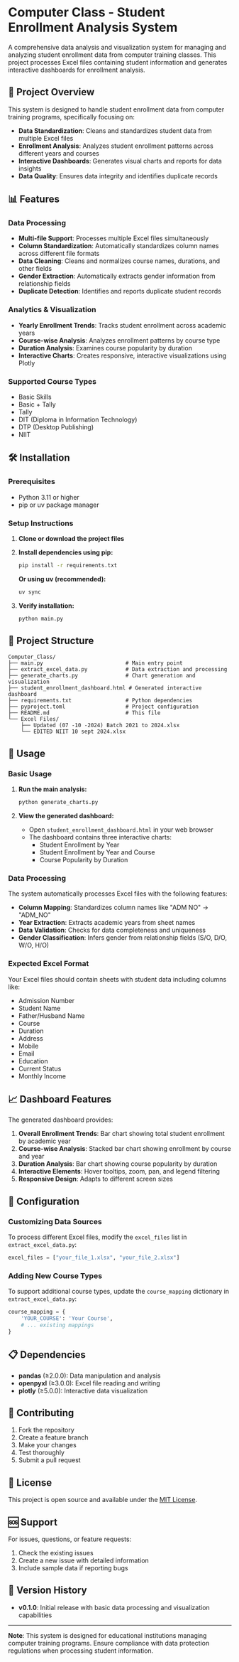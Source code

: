 # Computer Class - Student Enrollment Analysis System

A comprehensive data analysis and visualization system for managing and analyzing student enrollment data from computer training classes. This project processes Excel files containing student information and generates interactive dashboards for enrollment analysis.

## 🎯 Project Overview

This system is designed to handle student enrollment data from computer training programs, specifically focusing on:
- **Data Standardization**: Cleans and standardizes student data from multiple Excel files
- **Enrollment Analysis**: Analyzes student enrollment patterns across different years and courses
- **Interactive Dashboards**: Generates visual charts and reports for data insights
- **Data Quality**: Ensures data integrity and identifies duplicate records

## 📊 Features

### Data Processing
- **Multi-file Support**: Processes multiple Excel files simultaneously
- **Column Standardization**: Automatically standardizes column names across different file formats
- **Data Cleaning**: Cleans and normalizes course names, durations, and other fields
- **Gender Extraction**: Automatically extracts gender information from relationship fields
- **Duplicate Detection**: Identifies and reports duplicate student records

### Analytics & Visualization
- **Yearly Enrollment Trends**: Tracks student enrollment across academic years
- **Course-wise Analysis**: Analyzes enrollment patterns by course type
- **Duration Analysis**: Examines course popularity by duration
- **Interactive Charts**: Creates responsive, interactive visualizations using Plotly

### Supported Course Types
- Basic Skills
- Basic + Tally
- Tally
- DIT (Diploma in Information Technology)
- DTP (Desktop Publishing)
- NIIT

## 🛠️ Installation

### Prerequisites
- Python 3.11 or higher
- pip or uv package manager

### Setup Instructions

1. **Clone or download the project files**

2. **Install dependencies using pip:**
   ```bash
   pip install -r requirements.txt
   ```

   **Or using uv (recommended):**
   ```bash
   uv sync
   ```

3. **Verify installation:**
   ```bash
   python main.py
   ```

## 📁 Project Structure

```
Computer_Class/
├── main.py                          # Main entry point
├── extract_excel_data.py            # Data extraction and processing
├── generate_charts.py               # Chart generation and visualization
├── student_enrollment_dashboard.html # Generated interactive dashboard
├── requirements.txt                 # Python dependencies
├── pyproject.toml                   # Project configuration
├── README.md                        # This file
└── Excel Files/
    ├── Updated (07 -10 -2024) Batch 2021 to 2024.xlsx
    └── EDITED NIIT 10 sept 2024.xlsx
```

## 🚀 Usage

### Basic Usage

1. **Run the main analysis:**
   ```bash
   python generate_charts.py
   ```

2. **View the generated dashboard:**
   - Open `student_enrollment_dashboard.html` in your web browser
   - The dashboard contains three interactive charts:
     - Student Enrollment by Year
     - Student Enrollment by Year and Course
     - Course Popularity by Duration

### Data Processing

The system automatically processes Excel files with the following features:

- **Column Mapping**: Standardizes column names like "ADM NO" → "ADM_NO"
- **Year Extraction**: Extracts academic years from sheet names
- **Data Validation**: Checks for data completeness and uniqueness
- **Gender Classification**: Infers gender from relationship fields (S/O, D/O, W/O, H/O)

### Expected Excel Format

Your Excel files should contain sheets with student data including columns like:
- Admission Number
- Student Name
- Father/Husband Name
- Course
- Duration
- Address
- Mobile
- Email
- Education
- Current Status
- Monthly Income

## 📈 Dashboard Features

The generated dashboard provides:

1. **Overall Enrollment Trends**: Bar chart showing total student enrollment by academic year
2. **Course-wise Analysis**: Stacked bar chart showing enrollment by course and year
3. **Duration Analysis**: Bar chart showing course popularity by duration
4. **Interactive Elements**: Hover tooltips, zoom, pan, and legend filtering
5. **Responsive Design**: Adapts to different screen sizes

## 🔧 Configuration

### Customizing Data Sources

To process different Excel files, modify the `excel_files` list in `extract_excel_data.py`:

```python
excel_files = ["your_file_1.xlsx", "your_file_2.xlsx"]
```

### Adding New Course Types

To support additional course types, update the `course_mapping` dictionary in `extract_excel_data.py`:

```python
course_mapping = {
    'YOUR_COURSE': 'Your Course',
    # ... existing mappings
}
```

## 📋 Dependencies

- **pandas** (≥2.0.0): Data manipulation and analysis
- **openpyxl** (≥3.0.0): Excel file reading and writing
- **plotly** (≥5.0.0): Interactive data visualization

## 🤝 Contributing

1. Fork the repository
2. Create a feature branch
3. Make your changes
4. Test thoroughly
5. Submit a pull request

## 📝 License

This project is open source and available under the [MIT License](LICENSE).

## 🆘 Support

For issues, questions, or feature requests:
1. Check the existing issues
2. Create a new issue with detailed information
3. Include sample data if reporting bugs

## 🔄 Version History

- **v0.1.0**: Initial release with basic data processing and visualization capabilities

---

**Note**: This system is designed for educational institutions managing computer training programs. Ensure compliance with data protection regulations when processing student information.
